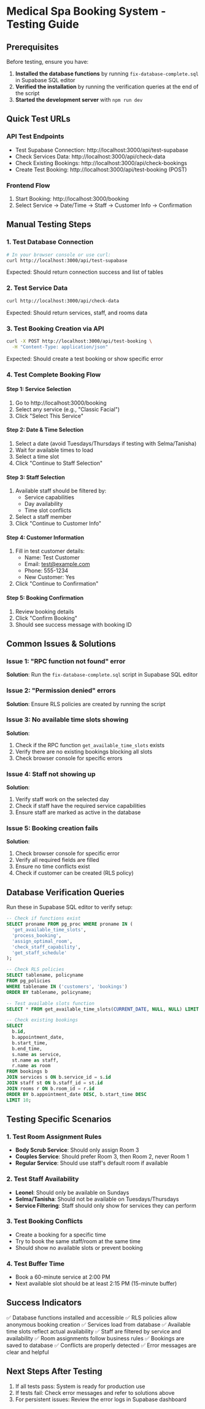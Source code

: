 # Medical Spa Booking System - Testing Guide

## Prerequisites

Before testing, ensure you have:

1. **Installed the database functions** by running `fix-database-complete.sql` in Supabase SQL editor
2. **Verified the installation** by running the verification queries at the end of the script
3. **Started the development server** with `npm run dev`

## Quick Test URLs

### API Test Endpoints
- Test Supabase Connection: http://localhost:3000/api/test-supabase
- Check Services Data: http://localhost:3000/api/check-data
- Check Existing Bookings: http://localhost:3000/api/check-bookings
- Create Test Booking: http://localhost:3000/api/test-booking (POST)

### Frontend Flow
1. Start Booking: http://localhost:3000/booking
2. Select Service → Date/Time → Staff → Customer Info → Confirmation

## Manual Testing Steps

### 1. Test Database Connection
```bash
# In your browser console or use curl:
curl http://localhost:3000/api/test-supabase
```

Expected: Should return connection success and list of tables

### 2. Test Service Data
```bash
curl http://localhost:3000/api/check-data
```

Expected: Should return services, staff, and rooms data

### 3. Test Booking Creation via API
```bash
curl -X POST http://localhost:3000/api/test-booking \
  -H "Content-Type: application/json"
```

Expected: Should create a test booking or show specific error

### 4. Test Complete Booking Flow

#### Step 1: Service Selection
1. Go to http://localhost:3000/booking
2. Select any service (e.g., "Classic Facial")
3. Click "Select This Service"

#### Step 2: Date & Time Selection
1. Select a date (avoid Tuesdays/Thursdays if testing with Selma/Tanisha)
2. Wait for available times to load
3. Select a time slot
4. Click "Continue to Staff Selection"

#### Step 3: Staff Selection
1. Available staff should be filtered by:
   - Service capabilities
   - Day availability
   - Time slot conflicts
2. Select a staff member
3. Click "Continue to Customer Info"

#### Step 4: Customer Information
1. Fill in test customer details:
   - Name: Test Customer
   - Email: test@example.com
   - Phone: 555-1234
   - New Customer: Yes
2. Click "Continue to Confirmation"

#### Step 5: Booking Confirmation
1. Review booking details
2. Click "Confirm Booking"
3. Should see success message with booking ID

## Common Issues & Solutions

### Issue 1: "RPC function not found" error
**Solution**: Run the `fix-database-complete.sql` script in Supabase SQL editor

### Issue 2: "Permission denied" errors
**Solution**: Ensure RLS policies are created by running the script

### Issue 3: No available time slots showing
**Solution**: 
1. Check if the RPC function `get_available_time_slots` exists
2. Verify there are no existing bookings blocking all slots
3. Check browser console for specific errors

### Issue 4: Staff not showing up
**Solution**:
1. Verify staff work on the selected day
2. Check if staff have the required service capabilities
3. Ensure staff are marked as active in the database

### Issue 5: Booking creation fails
**Solution**:
1. Check browser console for specific error
2. Verify all required fields are filled
3. Ensure no time conflicts exist
4. Check if customer can be created (RLS policy)

## Database Verification Queries

Run these in Supabase SQL editor to verify setup:

```sql
-- Check if functions exist
SELECT proname FROM pg_proc WHERE proname IN (
  'get_available_time_slots',
  'process_booking',
  'assign_optimal_room',
  'check_staff_capability',
  'get_staff_schedule'
);

-- Check RLS policies
SELECT tablename, policyname 
FROM pg_policies 
WHERE tablename IN ('customers', 'bookings')
ORDER BY tablename, policyname;

-- Test available slots function
SELECT * FROM get_available_time_slots(CURRENT_DATE, NULL, NULL) LIMIT 5;

-- Check existing bookings
SELECT 
  b.id,
  b.appointment_date,
  b.start_time,
  b.end_time,
  s.name as service,
  st.name as staff,
  r.name as room
FROM bookings b
JOIN services s ON b.service_id = s.id
JOIN staff st ON b.staff_id = st.id
JOIN rooms r ON b.room_id = r.id
ORDER BY b.appointment_date DESC, b.start_time DESC
LIMIT 10;
```

## Testing Specific Scenarios

### 1. Test Room Assignment Rules
- **Body Scrub Service**: Should only assign Room 3
- **Couples Service**: Should prefer Room 3, then Room 2, never Room 1
- **Regular Service**: Should use staff's default room if available

### 2. Test Staff Availability
- **Leonel**: Should only be available on Sundays
- **Selma/Tanisha**: Should not be available on Tuesdays/Thursdays
- **Service Filtering**: Staff should only show for services they can perform

### 3. Test Booking Conflicts
- Create a booking for a specific time
- Try to book the same staff/room at the same time
- Should show no available slots or prevent booking

### 4. Test Buffer Time
- Book a 60-minute service at 2:00 PM
- Next available slot should be at least 2:15 PM (15-minute buffer)

## Success Indicators

✅ Database functions installed and accessible
✅ RLS policies allow anonymous booking creation
✅ Services load from database
✅ Available time slots reflect actual availability
✅ Staff are filtered by service and availability
✅ Room assignments follow business rules
✅ Bookings are saved to database
✅ Conflicts are properly detected
✅ Error messages are clear and helpful

## Next Steps After Testing

1. If all tests pass: System is ready for production use
2. If tests fail: Check error messages and refer to solutions above
3. For persistent issues: Review the error logs in Supabase dashboard